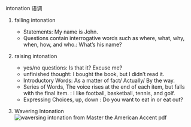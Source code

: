 intonation 语调

1. falling intonation
    - Statements: My name is John.
    - Questions contain interrogative words such as where, what, why, when, how, and who.: What’s his name?

2. raising intonation
    - yes/no questions: Is that it? Excuse me? 
    - unfinished thought: I bought the book, but I didn’t read it.
    - Introductory Words: As a matter of fact/ Actually/ By the way.
    - Series of Words, The voice rises at the end of each item, but falls with the final item.
    : I like football, basketball, tennis, and golf.
    - Expressing Choices, up, down : Do you want to eat in or eat out?

3. Wavering Intonation
![waversing intonation from Master the American Accent pdf](http://www.github.com/zhizouxiao/raw/master/dots/english/accent/wavering-intonation.png)
